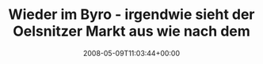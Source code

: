 ---
retweeted: false
source: <a href="http://twitter.com" rel="nofollow">Twitter Web Client</a>
entities:
  hashtags: []
  symbols: []
  user_mentions: []
  urls: []
display_text_range:
- '0'
- '128'
favorite_count: '0'
id_str: '807139680'
truncated: false
retweet_count: '0'
id: '807139680'
created_at: Fri May 09 11:03:44 +0000 2008
favorited: false
full_text: Wieder im Byro - irgendwie sieht der Oelsnitzer Markt aus wie nach dem
  Krieg. Und die Bauarbeiter scheinen auch planlos zu sein.
lang: de
tags:
- pesos/twitter
date: '2008-05-09T11:03:44+00:00'
src: https://twitter.com/bascht/status/807139680
original_url: https://twitter.com/bascht/status/807139680
type: twitter_tweet
text: Wieder im Byro - irgendwie sieht der Oelsnitzer Markt aus wie nach dem Krieg.
  Und die Bauarbeiter scheinen auch planlos zu sein.
title: 'Wieder im Byro - irgendwie sieht der Oelsnitzer Markt aus wie nach dem '

---